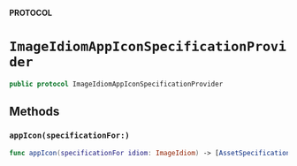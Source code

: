 **PROTOCOL**

# `ImageIdiomAppIconSpecificationProvider`

```swift
public protocol ImageIdiomAppIconSpecificationProvider
```

## Methods
### `appIcon(specificationFor:)`

```swift
func appIcon(specificationFor idiom: ImageIdiom) -> [AssetSpecificationProtocol]
```
